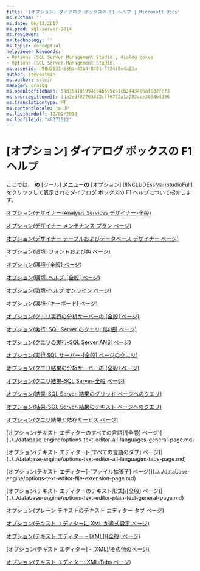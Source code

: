 ```yaml
---
title: '[オプション] ダイアログ ボックスの F1 ヘルプ | Microsoft Docs'
ms.custom: ''
ms.date: 06/13/2017
ms.prod: sql-server-2014
ms.reviewer: ''
ms.technology: ''
ms.topic: conceptual
helpviewer_keywords:
- Options [SQL Server Management Studio], dialog boxes
- Options [SQL Server Management Studio]
ms.assetid: b98d2631-530a-43b4-8491-f724f8e4a23a
author: stevestein
ms.author: sstein
manager: craigg
ms.openlocfilehash: 58d35a101994c94b695ce1cb2443486af632fcf3
ms.sourcegitcommit: 3da2edf82763852cff6772a1a282ace3034b4936
ms.translationtype: MT
ms.contentlocale: ja-JP
ms.lasthandoff: 10/02/2018
ms.locfileid: "48071512"
---
```

# <a name="options-dialog-boxes-f1-help"></a>[オプション] ダイアログ ボックスの F1 ヘルプ
  ここでは、 **の** [ツール] **メニューの** [オプション] [!INCLUDE[ssManStudioFull](../../includes/ssmanstudiofull-md.md)]をクリックして表示されるダイアログ ボックスの F1 ヘルプについて紹介します。  
  
 [オプション&#40;デザイナー-Analysis Services デザイナー-全般&#41;](options-designers-analysis-services-designers-general.md)  
  
 [オプション&#40;デザイナー メンテナンス プラン ページ&#41;](options-designers-maintenance-plans-page.md)  
  
 [オプション&#40;デザイナー テーブルおよびデータベース デザイナー ページ&#41;](options-designers-table-and-database-designers-page.md)  
  
 [オプション&#40;環境: フォントおよび色 ページ&#41;](options-environment-fonts-and-colors-page.md)  
  
 [オプション&#40;環境-[全般] ページ&#41;](../../integration-services/general-page-of-integration-services-designers-options.md)  
  
 [オプション&#40;環境-ヘルプ-[全般] ページ&#41;](options-environment-help-general-page.md)  
  
 [オプション&#40;環境-ヘルプ オンライン ページ&#41;](options-environment-help-online-page.md)  
  
 [オプション&#40;環境-[キーボード] ページ&#41;](options-environment-keyboard-page.md)  
  
 [オプション&#40;クエリ実行の分析サーバーの [全般] ページ&#41;](../../database-engine/options-query-execution-analysis-server-general-page.md)  
  
 [オプション&#40;実行: SQL Server のクエリ: [詳細] ページ&#41;](../../database-engine/options-query-execution-sql-server-advanced-page.md)  
  
 [オプション&#40;クエリの実行-SQL Server ANSI ページ&#41;](../../database-engine/options-query-execution-sql-server-ansi-page.md)  
  
 [オプション&#40;実行 SQL サーバー-[全般] ページのクエリ&#41;](../../database-engine/options-query-execution-sql-server-general-page.md)  
  
 [オプション&#40;クエリ結果の分析サーバーの [全般] ページ&#41;](../../database-engine/options-query-results-analysis-server-general-page.md)  
  
 [オプション&#40;クエリ結果-SQL Server-全般 ページ&#41;](../../database-engine/options-query-results-sql-server-general-page.md)  
  
 [オプション&#40;結果-SQL Server-結果のグリッド ページへのクエリ&#41;](../../database-engine/options-query-results-sql-server-results-to-grid-page.md)  
  
 [オプション&#40;結果-SQL Server-結果のテキスト ページへのクエリ&#41;](../../database-engine/options-query-results-sql-server-results-to-text-page.md)  
  
 [オプション&#40;クエリ結果と依存サービス ページ&#41;](../../database-engine/options-query-results-and-dependency-services-page.md)  
  
 [オプション&#40;テキスト エディターのすべての言語]/[全般] ページ&#41;](../../database-engine/options-text-editor-all-languages-general-page.md)  
  
 [オプション&#40;テキスト エディター]-[すべての言語のタブ] ページ&#41;](../../database-engine/options-text-editor-all-languages-tabs-page.md)  
  
 [オプション&#40;テキスト エディター]-[ファイル拡張子] ページ&#41;](../../database-engine/options-text-editor-file-extension-page.md)  
  
 [オプション&#40;テキスト エディターのテキスト形式]/[全般] ページ&#41;](../../database-engine/options-text-editor-plain-text-general-page.md)  
  
 [オプション&#40;プレーン テキストのテキスト エディター タブ ページ&#41;](../../database-engine/options-text-editor-plain-text-tabs-page.md)  
  
 [オプション&#40;テキスト エディターに XML が書式設定 ページ&#41;](../../database-engine/options-text-editor-xml-formatting-page.md)  
  
 [オプション&#40;テキスト エディター - [XML]/[全般] ページ&#41;](../../database-engine/options-text-editor-xml-general-page.md)  
  
 [オプション&#40;テキスト エディター] - [XML]/[その他のページ&#41;](../../database-engine/options-text-editor-xml-miscellaneous-page.md)  
  
 [オプション&#40;テキスト エディター: XML:Tabs ページ&#41;](../../database-engine/options-text-editor-xml-tabs-page.md)  
  
  
